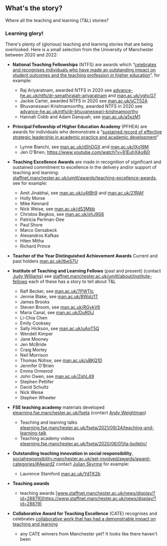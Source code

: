 ## What's the story?

Where all the teaching and learning (T&L) stories?

<!--
for Matthew Moth, appointed as Director of Communications May 2021
https://www.staffnet.manchester.ac.uk/news/display/?id=26307
-->

### Learning glory!

There's plenty of (glorious) teaching and learning stories that are being overlooked. Here is a small selection from the University of Manchester between 2020 and 2022:


* **National Teaching Fellowships** (NTFS) are awards which “[celebrates and recognises individuals who have made an outstanding impact on student outcomes and the teaching profession in higher education](https://www.advance-he.ac.uk/awards/teaching-excellence-awards/national-teaching-fellowship)”, for example:
   + Raj Ariyaratnam, awarded NTFS in 2020 see [advance-he.ac.uk/ntfs/dr-senathirajah-ariyaratnam](https://www.advance-he.ac.uk/ntfs/dr-senathirajah-ariyaratnam) and [man.ac.uk/yghcG7](http://man.ac.uk/yghcG7)
   + Jackie Carter, awarded NTFS in 2020 see [man.ac.uk/sCT52A](http://man.ac.uk/sCT52A)
   + Bhuvaneswari Krishnamoorthy, awarded NTFS in 2020 see [advance-he.ac.uk/ntfs/dr-bhuvaneswari-krishnamoorthy](https://www.advance-he.ac.uk/ntfs/dr-bhuvaneswari-krishnamoorthy)
   + Hannah Cobb and Adam Danquah, see [man.ac.uk/a5szM1](http://man.ac.uk/a5szM1)

* **Principal Fellowship of Higher Education Academy** (PFHEA) are awards for individuals who demonstrate a “[sustained record of effective strategic leadership in academic practice and academic development](https://www.advance-he.ac.uk/fellowship/principal-fellowship)”
    + Lynne Bianchi, see [man.ac.uk/d5hDGX](http://man.ac.uk/d5hDGX) and [man.ac.uk/IXo19M](http://man.ac.uk/IXo19M)
    + Jen O'Brien, https://www.youtube.com/watch?v=81EuhXAo8i0
* **Teaching Excellence Awards** are made in recognition of significant and sustained commitment to excellence in the delivery and/or support of teaching and learning: [staffnet.manchester.ac.uk/umitl/awards/teaching-excellence-awards](https://www.staffnet.manchester.ac.uk/umitl/awards/teaching-excellence-awards/), see for example:
    + Amit Jinabhai, see [man.ac.uk/u4tBh9](http://man.ac.uk/u4tBh9) and [man.ac.uk/21RlAf](http://man.ac.uk/21RlAf)
    + Holly Morse
    + Mike Kennard
    + Nick Weise, see [man.ac.uk/dS3Mbb](http://man.ac.uk/dS3Mbb)
    + Christos Begkos, see [man.ac.uk/xhJ9S6](http://man.ac.uk/xhJ9S6)
    + Patricia Perlman-Dee
    + Paul Shore
    + Marco Gersabeck
    + Alexandros Kafkas
    + Hiten Mitha
    + Richard Prince
* **Teacher of the Year Distinguished Achievement Awards** Current and past holders [man.ac.uk/tbeS7U](http://man.ac.uk/tbeS7U)
*  **Institute of Teaching and Learning Fellows** (past and present) (contact [Judy Williams](https://www.research.manchester.ac.uk/portal/judy.williams.html)) see  [staffnet.manchester.ac.uk/umitl/about/institute-fellows](https://www.staffnet.manchester.ac.uk/umitl/about/institute-fellows/) each of these has a story to tell about T&L
    + Ralf Becker, see [man.ac.uk/7PWTIc](http://man.ac.uk/7PWTIc)
    + Jennie Blake, see [man.ac.uk/8WqU1T](http://man.ac.uk/8WqU1T)
    + James Brooks
    + Steven Broom, see [man.ac.uk/RGykV6](http://man.ac.uk/RGykV6)
    + Maria Canal, see [man.ac.uk/DuR0iJ](http://man.ac.uk/DuR0iJ)
    + Li-Chia Chen
    + Emily Cooksey
    + Sally Hickson, see [man.ac.uk/uAqT5Q](http://man.ac.uk/uAqT5Q)
    + Wendell Kimper
    + Jane Mooney
    + Jen McBride
    + Craig Morley
    + Neil Morrison
    + Thomas Nühse, see [man.ac.uk/uBKQ1D](http://man.ac.uk/uBKQ1D)
    + Jennifer O'Brien
    + Emma Ormerod
    + John Owen, see [man.ac.uk/ZqhL49](http://man.ac.uk/ZqhL49)
    + Stephen Pettifer
    + David Schultz
    + Nick Weise
    + Stephen Wheeler
*  **FSE teaching academy** materials developed [elearning.fse.manchester.ac.uk/fseta](https://www.elearning.fse.manchester.ac.uk/fseta/) (contact [Andy Weightman](https://www.research.manchester.ac.uk/portal/andrew.weightman.html))
    + Teaching and learning talks [elearning.fse.manchester.ac.uk/fseta/2021/09/24/teaching-and-learning-talk](https://www.elearning.fse.manchester.ac.uk/fseta/2021/09/24/teaching-and-learning-talk/)
    + Teaching academy videos [elearning.fse.manchester.ac.uk/fseta/2020/06/01/ta-bulletin/](https://www.elearning.fse.manchester.ac.uk/fseta/2020/06/01/ta-bulletin/)
*  **Outstanding teaching innovation in social responsibility**, [socialresponsibility.manchester.ac.uk/get-involved/awards/award-categories/#Award2](http://www.socialresponsibility.manchester.ac.uk/get-involved/awards/award-categories/#Award2) contact [Julian Skyrme](https://www.julianskyrme.com/contact) for example:
    + Laurence Stamford [man.ac.uk/YdTK2b](http://man.ac.uk/YdTK2b)

* **Teaching awards**
    + teaching awards [www.staffnet.manchester.ac.uk/news/display/?id=28879](https://www.staffnet.manchester.ac.uk/news/display/?id=28879)

* **Collaborative Award for Teaching Excellence** (CATE) recognises and celebrates [collaborative work that has had a demonstrable impact on teaching and learning](https://www.advance-he.ac.uk/awards/teaching-excellence-awards/collaborative-award-for-teaching-excellence)
    +  any CATE winners from Manchester yet? It looks like there haven't been



<!--
### Jekyll Themes

Your Pages site will use the layout and styles from the Jekyll theme you have selected in your [repository settings](https://github.com/dullhunk/teaching-and-learning/settings/pages). The name of this theme is saved in the Jekyll `_config.yml` configuration file.

### Support or Contact

Having trouble with Pages? Check out our [documentation](https://docs.github.com/categories/github-pages-basics/) or [contact support](https://support.github.com/contact) and we’ll help you sort it out.-->
